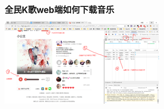 # 全民K歌web端如何下载音乐

![](https://github.com/Anthem9/everyday/raw/master/image/Snipaste_2018-02-03_08-56-02.png)

